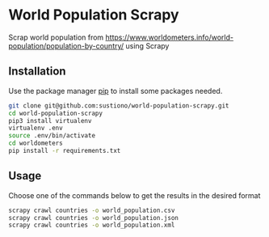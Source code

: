 # World Population Scrapy

Scrap world population from https://www.worldometers.info/world-population/population-by-country/ using Scrapy

## Installation

Use the package manager [pip](https://pip.pypa.io/en/stable/) to install some packages needed.

```bash
git clone git@github.com:sustiono/world-population-scrapy.git
cd world-population-scrapy
pip3 install virtualenv
virtualenv .env
source .env/bin/activate
cd worldometers
pip install -r requirements.txt
```

## Usage
Choose one of the commands below to get the results in the desired format

```bash
scrapy crawl countries -o world_population.csv
scrapy crawl countries -o world_population.json
scrapy crawl countries -o world_population.xml
```